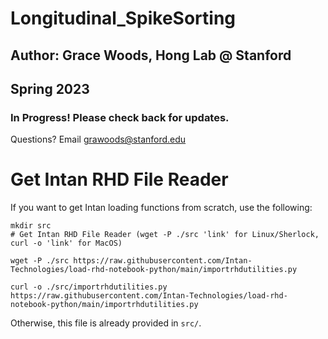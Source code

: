 # Longitudinal_SpikeSorting
## Author: Grace Woods, Hong Lab @ Stanford
## Spring 2023
### In Progress! Please check back for updates. 
Questions? Email grawoods@stanford.edu

# Get Intan RHD File Reader
If you want to get Intan loading functions from scratch, use the following:
```
mkdir src
# Get Intan RHD File Reader (wget -P ./src 'link' for Linux/Sherlock, curl -o 'link' for MacOS)

wget -P ./src https://raw.githubusercontent.com/Intan-Technologies/load-rhd-notebook-python/main/importrhdutilities.py

curl -o ./src/importrhdutilities.py https://raw.githubusercontent.com/Intan-Technologies/load-rhd-notebook-python/main/importrhdutilities.py

```
Otherwise, this file is already provided in `src/`.
